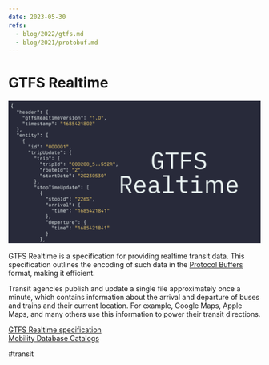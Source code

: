 ```yaml
---
date: 2023-05-30
refs:
  - blog/2022/gtfs.md
  - blog/2021/protobuf.md
---
```


# GTFS Realtime

![GTFS Realtime](gtfs-rt.png)

GTFS Realtime is a specification for providing realtime transit data.
This specification outlines the encoding of such data in the
[Protocol Buffers](../2021/protobuf.md) format, making it efficient.

Transit agencies publish and update a single file approximately once a minute,
which contains information about the arrival and departure of buses and trains
and their current location. For example, Google Maps, Apple Maps, and many
others use this information to power their transit directions.

[GTFS Realtime specification](https://gtfs.org/resources/gtfs-realtime/)  
[Mobility Database Catalogs](https://github.com/MobilityData/mobility-database-catalogs)

#transit
